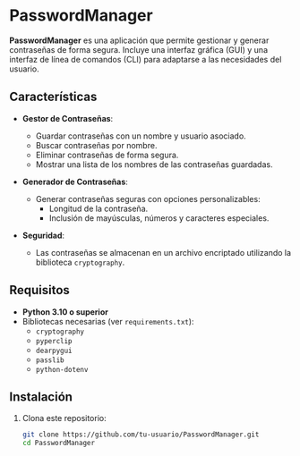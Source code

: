 # PasswordManager

**PasswordManager** es una aplicación que permite gestionar y generar contraseñas de forma segura. Incluye una interfaz gráfica (GUI) y una interfaz de línea de comandos (CLI) para adaptarse a las necesidades del usuario.

## Características

- **Gestor de Contraseñas**:
  - Guardar contraseñas con un nombre y usuario asociado.
  - Buscar contraseñas por nombre.
  - Eliminar contraseñas de forma segura.
  - Mostrar una lista de los nombres de las contraseñas guardadas.

- **Generador de Contraseñas**:
  - Generar contraseñas seguras con opciones personalizables:
    - Longitud de la contraseña.
    - Inclusión de mayúsculas, números y caracteres especiales.

- **Seguridad**:
  - Las contraseñas se almacenan en un archivo encriptado utilizando la biblioteca `cryptography`.

## Requisitos

- **Python 3.10 o superior**
- Bibliotecas necesarias (ver `requirements.txt`):
  - `cryptography`
  - `pyperclip`
  - `dearpygui`
  - `passlib`
  - `python-dotenv`

## Instalación

1. Clona este repositorio:
   ```bash
   git clone https://github.com/tu-usuario/PasswordManager.git
   cd PasswordManager